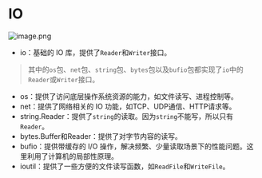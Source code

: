 # IO
![image.png](https://cdn.nlark.com/yuque/0/2023/png/362867/1686640005354-efab225e-95aa-46d8-aa32-2bcb7e13a096.png#averageHue=%23565452&clientId=u24f31a96-8647-4&from=paste&height=236&id=u794d4809&originHeight=471&originWidth=1080&originalType=binary&ratio=2&rotation=0&showTitle=false&size=72476&status=done&style=none&taskId=u61512ff0-9598-4cef-8544-c47216ea256&title=&width=540)

- io：基础的 IO 库，提供了`Reader`和`Writer`接口。
> 其中的`os`包、`net`包、`string`包、`bytes`包以及`bufio`包都实现了`io`中的`Reader`或`Writer`接口。

- os：提供了访问底层操作系统资源的能力，如文件读写、进程控制等。
- net：提供了网络相关的 IO 功能，如TCP、UDP通信、HTTP请求等。
- string.Reader：提供了`string`的读取。因为`string`不能写，所以只有`Reader`。
- bytes.Buffer和Reader：提供了对字节内容的读写。
- bufio：提供带缓存的 I/O 操作，解决频繁、少量读取场景下的性能问题。这里利用了计算机的局部性原理。
- ioutil：提供了一些方便的文件读写函数，如`ReadFile`和`WriteFile`。
